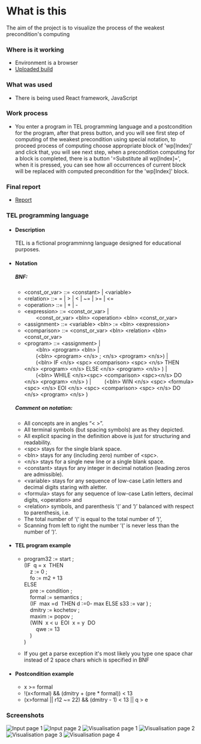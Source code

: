 
# **What is this**
   The aim of the project is to visualize the process of the weakest precondition's computing

### Where is it working
* Environment is a browser
* [Uploaded build](http://w-p.surge.sh)

### What was used
* There is being used React framework, JavaScript

### Work process
* You enter a program in TEL programming language and a postcondition for the program, after that press button, and you will see first step of computing of the weakest precondition using special notation, to proceed process of computing choose appropriate block of 'wp[Index]' and click that, you will see next step, when a precondition computing for a block is completed, there is a button '=Substitute all wp[Index]=', when it is pressed, you can see how all occurrences of current block will be replaced with computed precondition for the 'wp[Index]' block. 
   
### Final report
* [Report](https://drive.google.com/open?id=1BF58lh2uYpvUW2jxNR5WOc1pmvj0HsnOJCjtNFbZiJA)

### TEL programming language
* #### Description
  TEL is a fictional programminng language designed for educational purposes.
* #### Notation
  ##### BNF:
  * <const_or_var\> ::= <constant\> | <variable\>
  * <relation\> ::= = | \> | < | ~= | >= | <=
  * <operation\> ::= | + | -
  * <expression\> ::= <const_or_var\> |   
  &nbsp;&nbsp;&nbsp;&nbsp;&nbsp;&nbsp;&nbsp; <const_or_var\> <bln\> <operation\> <bln\> <const_or_var\>
  * <assignment\> ::= <variable\> <bln\> := <bln\> <expression\>
  * <comparison\> ::= <const_or_var\> <bln\> <relation\> <bln\> <const_or_var\>
  * <program\> ::= <assignment\> |  
  &nbsp;&nbsp;&nbsp;&nbsp;&nbsp;&nbsp;&nbsp; <bln\> <program\> <bln\> |  
	&nbsp;&nbsp;&nbsp;&nbsp;&nbsp;&nbsp;&nbsp; (<bln\> <program\> <n/s> ; <n/s> <program\> <n/s>) |  
	&nbsp;&nbsp;&nbsp;&nbsp;&nbsp;&nbsp;&nbsp; (<bln\> IF <n/s> <spc\> <comparison\> <spc\> <n/s> THEN <n/s> <program\> <n/s> ELSE <n/s> <program\> <n/s> ) |  
  &nbsp;&nbsp;&nbsp;&nbsp;&nbsp;&nbsp;&nbsp; (<bln\> WHILE <n/s><spc\> <comparison\> <spc\><n/s> DO <n/s> <program\> <n/s> ) |
  &nbsp;&nbsp;&nbsp;&nbsp;&nbsp;&nbsp;&nbsp; (<bln\> WIN <n/s> <spc\> <formula\> <spc\> <n/s> EOI <n/s> <spc\> <comparison\> <spc\> <n/s> DO <n/s> <program\> <n/s> )

  ##### Comment on notation:
  * All concepts are in angles “< >”.
  * All terminal symbols (but spacing symbols) are as they depicted.
  * All explicit spacing in the definition above is just for structuring and readability.
  * <spc\> stays for the single blank space.
  * <bln\> stays for any (including zero) number of <spc\>.
  * <n/s> stays for a single new line or a single blank space.
  * <constant\> stays for any integer in decimal notation (leading zeros are admissible).
  * <variable\> stays for any sequence of low-case Latin letters and decimal digits staring with aletter.
  * <formula\> stays for any sequence of low-case Latin letters, decimal digits, <operation\> and
  * <relation\> symbols, and parenthesis ‘(‘ and ‘)’ balanced with respect to parenthesis, i.e.
  * The total number of ‘(‘ is equal to the total number of ‘)’,
  * Scanning from left to right the number ‘(‘ is never less than the number of ‘)’.

* #### TEL program example
  * program32 := start ;  
    (IF&nbsp; q = x&nbsp; THEN  
    &nbsp; &nbsp; z := 0 ;  
    &nbsp; &nbsp; fo := m2 + 13  
    ELSE   
    &nbsp; &nbsp; pre := condition ;  
    &nbsp; &nbsp; formal := semantics ;  
    &nbsp; &nbsp; (IF&nbsp; max =d&nbsp; THEN d :=0- max ELSE s33  := var ) ;  
    &nbsp; &nbsp; dmitry := kochetov ;  
    &nbsp; &nbsp; maxim := popov ;  
    &nbsp; &nbsp; (WIN&nbsp; x < u&nbsp; EOI&nbsp; x = y&nbsp; DO  
    &nbsp; &nbsp; &nbsp; &nbsp; qwe := 13   
    &nbsp; &nbsp; )  
    )
    
  * If you get a parse exception it's most likely you type one space char instead of 2 space chars which is specified in BNF
    
* #### Postcondition example
  * x >= formal
  * !(x<formal) && (dmitry + (pre * formal)) < 13
  * (x>formal || r12 ~= 22) && (dmitry - 1) < 13 || q > e
  
### Screenshots
  ![](../assets/InputPage1.png?raw=true 'Input page 1')
  ![](../assets/InputPage2.png?raw=true 'Input page 2')
  ![](../assets/VisualisationPage1.png?raw=true 'Visualisation page 1')
  ![](../assets/VisualisationPage2.png?raw=true 'Visualisation page 2')
  ![](../assets/VisualisationPage3.png?raw=true 'Visualisation page 3')
  ![](../assets/VisualisationPage4.png?raw=true 'Visualisation page 4')
